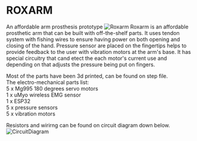 # ROXARM
An affordable arm prosthesis prototype
![Roxarm](https://github.com/berkyoskan/ROXARM/assets/70577497/718499ea-58b2-4877-8519-3cb661ab9c99)
Roxarm is an affordable prosthetic arm that can be built with off-the-shelf parts. It uses tendon system with fishing wires to ensure having power on both opening and closing of the hand. Pressure sensor are placed on the fingertips helps to provide feedback to the user with vibration motors at the arm's base. It has special circuitry that cand etect the each motor's current use and depending on that adjusts the pressure being put on fingers. <br />

Most of the parts have been 3d printed, can be found on step file. <br />
The electro-mechanical parts list: <br />
5 x Mg995 180 degrees servo motors<br />
1 x uMyo wireless EMG sensor<br />
1 x ESP32<br />
5 x pressure sensors <br />
5 x vibration motors <br />

Resistors and wirirng can be found on circuit diagram down below. 
![CircuitDiagram](https://github.com/berkyoskan/ROXARM/assets/70577497/6ec068e5-5040-421b-b9c6-13f8649e4922)
